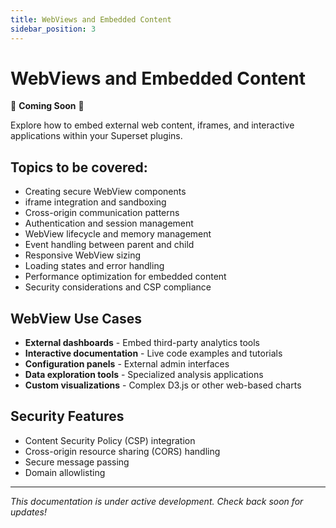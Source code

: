 ```yaml
---
title: WebViews and Embedded Content
sidebar_position: 3
---
```


<!--
Licensed to the Apache Software Foundation (ASF) under one
or more contributor license agreements.  See the NOTICE file
distributed with this work for additional information
regarding copyright ownership.  The ASF licenses this file
to you under the Apache License, Version 2.0 (the
"License"); you may not use this file except in compliance
with the License.  You may obtain a copy of the License at

  http://www.apache.org/licenses/LICENSE-2.0

Unless required by applicable law or agreed to in writing,
software distributed under the License is distributed on an
"AS IS" BASIS, WITHOUT WARRANTIES OR CONDITIONS OF ANY
KIND, either express or implied.  See the License for the
specific language governing permissions and limitations
under the License.
-->

# WebViews and Embedded Content

🚧 **Coming Soon** 🚧

Explore how to embed external web content, iframes, and interactive applications within your Superset plugins.

## Topics to be covered:

- Creating secure WebView components
- iframe integration and sandboxing
- Cross-origin communication patterns
- Authentication and session management
- WebView lifecycle and memory management
- Event handling between parent and child
- Responsive WebView sizing
- Loading states and error handling
- Performance optimization for embedded content
- Security considerations and CSP compliance

## WebView Use Cases

- **External dashboards** - Embed third-party analytics tools
- **Interactive documentation** - Live code examples and tutorials
- **Configuration panels** - External admin interfaces
- **Data exploration tools** - Specialized analysis applications
- **Custom visualizations** - Complex D3.js or other web-based charts

## Security Features

- Content Security Policy (CSP) integration
- Cross-origin resource sharing (CORS) handling
- Secure message passing
- Domain allowlisting

---

*This documentation is under active development. Check back soon for updates!*
